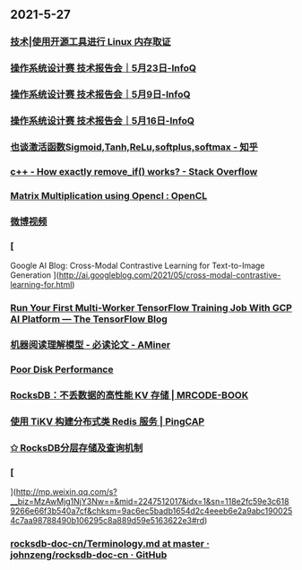 
## 2021-5-27

### [技术|使用开源工具进行 Linux 内存取证](https://linux.cn/article-13425-1.html)

### [操作系统设计赛 技术报告会｜5月23日-InfoQ](https://www.infoq.cn/video/dNBU7DR10HrgIGdYixSY)

### [操作系统设计赛 技术报告会｜5月9日-InfoQ](https://www.infoq.cn/video/7JdENztMaRcXz8zAFass)

### [操作系统设计赛 技术报告会｜5月16日-InfoQ](https://www.infoq.cn/video/TMTlU3HDAC8ytLMshpFK)

### [也谈激活函数Sigmoid,Tanh,ReLu,softplus,softmax - 知乎](https://zhuanlan.zhihu.com/p/48776056)

### [c++ - How exactly remove_if() works? - Stack Overflow](https://stackoverflow.com/questions/67710057/how-exactly-remove-if-works)

### [Matrix Multiplication using Opencl : OpenCL](https://www.reddit.com/r/OpenCL/comments/nlf5if/matrix_multiplication_using_opencl/)

### [微博视频](https://video.h5.weibo.cn/1034:4640684372852742/4640847225686325)

### [
Google AI Blog: Cross-Modal Contrastive Learning for Text-to-Image Generation
](http://ai.googleblog.com/2021/05/cross-modal-contrastive-learning-for.html)

### [Run Your First Multi-Worker TensorFlow Training Job With GCP AI Platform — The TensorFlow Blog](https://blog.tensorflow.org/2021/05/run-your-first-multi-worker-tensorflow-training-job-with-gcp.html)

### [机器阅读理解模型 - 必读论文 - AMiner](https://www.aminer.cn/topic/60ab455f92c7f9be21024d0a)

### [Poor Disk Performance](http://www.brendangregg.com/blog/2021-05-09/poor-disk-performance.html)

### [RocksDB：不丢数据的高性能 KV 存储 | MRCODE-BOOK](https://zq99299.github.io/note-book/back-end-storage/03/10.html)

### [使用 TiKV 构建分布式类 Redis 服务 | PingCAP](https://pingcap.com/blog-cn/use-tikv-to-build-distributed-redis-service/)

### [✩ RocksDB分层存储及查询机制](https://phabricator.internetapi.cn/phame/post/view/7/rocksdb%E5%88%86%E5%B1%82%E5%AD%98%E5%82%A8%E5%8F%8A%E6%9F%A5%E8%AF%A2%E6%9C%BA%E5%88%B6/)

### [
](http://mp.weixin.qq.com/s?__biz=MzAwMjg1NjY3Nw==&mid=2247512017&idx=1&sn=118e2fc59e3c6189266e66f3b540a7cf&chksm=9ac6ec5badb1654d2c4eeeb6e2a9abc1900254c7aa98788490b106295c8a889d59e5163622e3#rd)

### [rocksdb-doc-cn/Terminology.md at master · johnzeng/rocksdb-doc-cn · GitHub](https://github.com/johnzeng/rocksdb-doc-cn/blob/master/doc/Terminology.md)